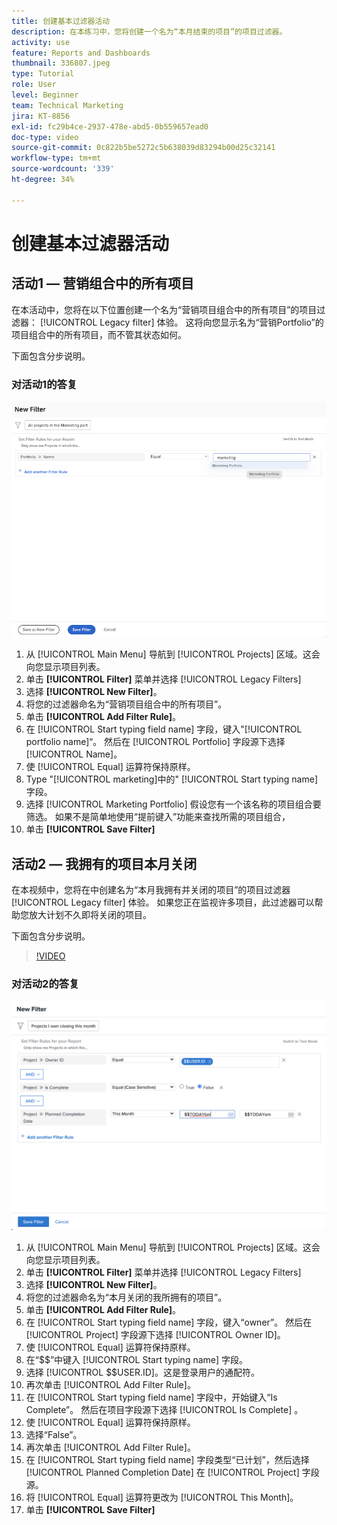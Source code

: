 ```yaml
---
title: 创建基本过滤器活动
description: 在本练习中，您将创建一个名为“本月结束的项目”的项目过滤器。
activity: use
feature: Reports and Dashboards
thumbnail: 336807.jpeg
type: Tutorial
role: User
level: Beginner
team: Technical Marketing
jira: KT-8856
exl-id: fc29b4ce-2937-478e-abd5-0b559657ead0
doc-type: video
source-git-commit: 0c822b5be5272c5b638039d83294b00d25c32141
workflow-type: tm+mt
source-wordcount: '339'
ht-degree: 34%

---
```


# 创建基本过滤器活动

## 活动1 — 营销组合中的所有项目

在本活动中，您将在以下位置创建一个名为“营销项目组合中的所有项目”的项目过滤器： [!UICONTROL Legacy filter] 体验。 这将向您显示名为“营销Portfolio”的项目组合中的所有项目，而不管其状态如何。

下面包含分步说明。

### 对活动1的答复

![用于创建新过滤器的屏幕图像](assets/basic-filter-activity-1.png)

1. 从 [!UICONTROL Main Menu] 导航到 [!UICONTROL Projects] 区域。这会向您显示项目列表。
1. 单击 **[!UICONTROL Filter]** 菜单并选择 [!UICONTROL Legacy Filters]
1. 选择 **[!UICONTROL New Filter]**。
1. 将您的过滤器命名为“营销项目组合中的所有项目”。
1. 单击 **[!UICONTROL Add Filter Rule]**。
1. 在 [!UICONTROL Start typing field name] 字段，键入&quot;[!UICONTROL portfolio name]“。 然后在 [!UICONTROL Portfolio] 字段源下选择 [!UICONTROL Name]。
1. 使 [!UICONTROL Equal] 运算符保持原样。
1. Type &quot;[!UICONTROL marketing]中的&quot; [!UICONTROL Start typing name] 字段。
1. 选择 [!UICONTROL Marketing Portfolio] 假设您有一个该名称的项目组合要筛选。 如果不是简单地使用“提前键入”功能来查找所需的项目组合，
1. 单击 **[!UICONTROL Save Filter]**

## 活动2 — 我拥有的项目本月关闭

在本视频中，您将在中创建名为“本月我拥有并关闭的项目”的项目过滤器 [!UICONTROL Legacy filter] 体验。 如果您正在监视许多项目，此过滤器可以帮助您放大计划不久即将关闭的项目。

下面包含分步说明。

>[!VIDEO](https://video.tv.adobe.com/v/336807/?quality=12&learn=on)

### 对活动2的答复

![用于创建新过滤器的屏幕图像](assets/basic-filter-activity-updated-6-15-21.png)

1. 从 [!UICONTROL Main Menu] 导航到 [!UICONTROL Projects] 区域。这会向您显示项目列表。
1. 单击 **[!UICONTROL Filter]** 菜单并选择 [!UICONTROL Legacy Filters]
1. 选择 **[!UICONTROL New Filter]**。
1. 将您的过滤器命名为“本月关闭的我所拥有的项目”。
1. 单击 **[!UICONTROL Add Filter Rule]**。
1. 在 [!UICONTROL Start typing field name] 字段，键入“owner”。 然后在 [!UICONTROL Project] 字段源下选择 [!UICONTROL Owner ID]。
1. 使 [!UICONTROL Equal] 运算符保持原样。
1. 在“$$”中键入 [!UICONTROL Start typing name] 字段。
1. 选择 [!UICONTROL $$USER.ID]。这是登录用户的通配符。
1. 再次单击 [!UICONTROL Add Filter Rule]。
1. 在 [!UICONTROL Start typing field name] 字段中，开始键入“Is Complete”。 然后在项目字段源下选择 [!UICONTROL Is Complete] 。
1. 使 [!UICONTROL Equal] 运算符保持原样。
1. 选择“False”。
1. 再次单击 [!UICONTROL Add Filter Rule]。
1. 在 [!UICONTROL Start typing field name] 字段类型“已计划”，然后选择 [!UICONTROL Planned Completion Date] 在 [!UICONTROL Project] 字段源。
1. 将 [!UICONTROL Equal] 运算符更改为 [!UICONTROL This Month]。
1. 单击 **[!UICONTROL Save Filter]**
